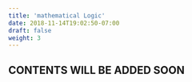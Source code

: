 ```yaml
---
title: 'mathematical Logic'
date: 2018-11-14T19:02:50-07:00
draft: false
weight: 3
---
```

## CONTENTS WILL BE ADDED SOON

